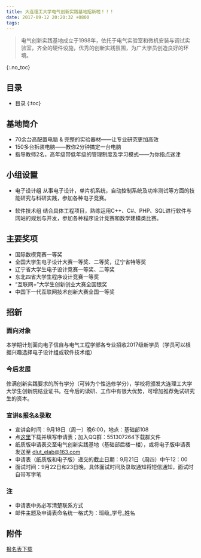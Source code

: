 ```yaml
---
title: 大连理工大学电气创新实践基地招新啦！！！
date: 2017-09-12 20:20:32 +0800
tags: 
---
```


> 电气创新实践基地成立于1998年，依托于电气实验室和微机安装与调试实验室，齐全的硬件设施，优秀的创新实践氛围，为广大学员创造良好的环境。

<!-- more -->

{:.no_toc}
## 目录

* 目录
{:toc}

## 基地简介

- 70余台高配置电脑 & 完整的实验器材——让专业研究更加高效
- 150多台拆装电脑——教你2分钟搞定一台电脑
- 指导教师2名，高年级带低年级的管理制度及学习模式——为你指点迷津

## 小组设置

- 电子设计组
从事电子设计，单片机系统，自动控制系统及功率测试等方面的技能研究与科研实践，参加各种电子竞赛。

- 软件技术组
结合具体工程项目，熟练运用C++、C#、PHP、SQL进行软件与网站的规划与开发，参加各种程序设计竞赛和数学建模类比赛。

## 主要奖项

- 国际数模竞赛一等奖
- 全国大学生电子设计大赛一等奖、二等奖，辽宁省特等奖
- 辽宁省大学生电子设计竞赛一等奖、二等奖
- 东北四省大学生程序设计竞赛一等奖
- “互联网+”大学生创新创业大赛全国银奖
- 中国下一代互联网技术创新大赛全国一等奖

## 招新

### 面向对象

本学期计划面向电子信自与电气工程学部各专业招收2017级新学员（学员可以根据兴趣选择电子设计组或软件技术组）

### 今后发展

修满创新实践要求的所有学分（可转为个性选修学分），学校将颁发大连理工大学大学生创新院结业证书。在今后的读研、工作中有很大优势，可增加推荐免试研究生的资本。

### 宣讲&报名&录取

- 宣讲会时间：9月18日（周一）晚6:00，地点：基础部108
- 点[这里][resume]下载并填写申请表；加入QQ群：551307264下载群文件
- 纸质版申请表交至电气创新实践基地（基础部后楼一楼），或将电子版申请表发送至 dlut_elab@163.com
- 申请表（纸质版和电子版）递交的截止日期：9月21日（周四）中午12：00
- 面试时间：9月22日和23日晚，具体面试时间及录取通知将短信通知，面试时自带写字笔

### 注

- 申请表中务必写清楚联系方式
- 邮件主题及申请表命名统一格式为：班级_学号_姓名

## 附件

[报名表下载][resume]

[resume]: http://7xqj9r.com1.z0.glb.clouddn.com/2017%E7%94%B5%E6%B0%94%E5%88%9B%E6%96%B0%E5%AE%9E%E8%B7%B5%E5%9F%BA%E5%9C%B0%E6%8B%9B%E6%96%B0%E6%8A%A5%E5%90%8D%E8%A1%A8.docx